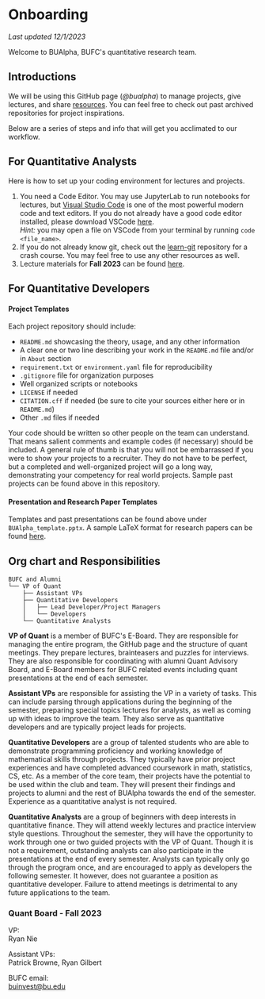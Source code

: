 # Onboarding
*Last updated 12/1/2023*

Welcome to BUAlpha, BUFC's quantitative research team.

## Introductions

We will be using this GitHub page (*@bualpha*) to manage projects, give lectures, and share [resources](https://github.com/bualpha/Resources). You can feel free to check out past archived repositories for project inspirations.

Below are a series of steps and info that will get you acclimated to our workflow.

## For Quantitative Analysts

Here is how to set up your coding environment for lectures and projects.

1. You need a Code Editor. You may use JupyterLab to run notebooks for lectures, but [Visual Studio Code](https://code.visualstudio.com/) is one of the most powerful modern code and text editors. If you do not already have a good code editor installed, please download VSCode [here](https://code.visualstudio.com/Download). \
*Hint:* you may open a file on VSCode from your terminal by running `code <file_name>`.
2. If you do not already know git, check out the [learn-git](https://github.com/bualpha/learn-git) repository for a crash course. You may feel free to use any other resources as well.
3. Lecture materials for **Fall 2023** can be found [here](https://github.com/bualpha/qa-f23).

## For Quantitative Developers

#### Project Templates
Each project repository should include:

* `README.md` showcasing the theory, usage, and any other information
* A clear one or two line describing your work in the `README.md` file and/or in `About` section
* `requirement.txt` or `environment.yaml` file for reproducibility
* `.gitignore` file for organization purposes
* Well organized scripts or notebooks
* `LICENSE` if needed
* `CITATION.cff` if needed (be sure to cite your sources either here or in `README.md`)
* Other `.md` files if needed

Your code should be written so other people on the team can understand. That means salient comments and example codes (if necessary) should be included. A general rule of thumb is that you will not be embarrassed if you were to show your projects to a recruiter. They do not have to be perfect, but a completed and well-organized project will go a long way, demonstrating your competency for real world projects. Sample past projects can be found above in this repository.

#### Presentation and Research Paper Templates
Templates and past presentations can be found above under `BUAlpha_template.pptx`. A sample LaTeX format for research papers can be found [here](https://drive.google.com/file/d/1iX0LQYCTmboL1Qot_yCT5pDceeURxGx6/view?usp=sharing).

## Org chart and Responsibilities
```
BUFC and Alumni
└── VP of Quant
    ├── Assistant VPs
    ├── Quantitative Developers
    │   ├── Lead Developer/Project Managers
    │   └── Developers
    └── Quantitative Analysts
```
**VP of Quant** is a member of BUFC's E-Board. They are responsible for managing the entire program, the GitHub page and the structure of quant meetings. They prepare lectures, brainteasers and puzzles for interviews. They are also responsible for coordinating with alumni Quant Advisory Board, and E-Board members for BUFC related events including quant presentations at the end of each semester.

**Assistant VPs** are responsible for assisting the VP in a variety of tasks. This can include parsing through applications during the beginning of the semester, preparing special topics lectures for analysts, as well as coming up with ideas to improve the team. They also serve as quantitative developers and are typically project leads for projects.

**Quantitative Developers** are a group of talented students who are able to demonstrate programming proficiency and working knowledge of mathematical skills through projects. They typically have prior project experiences and have completed advanced coursework in math, statistics, CS, etc. As a member of the core team, their projects have the potential to be used within the club and team. They will present their findings and projects to alumni and the rest of BUAlpha towards the end of the semester. Experience as a quantitative analyst is not required.

**Quantitative Analysts** are a group of beginners with deep interests in quantitative finance. They will attend weekly lectures and practice interview style questions. Throughout the semester, they will have the opportunity to work through one or two guided projects with the VP of Quant. Though it is not a requirement, outstanding analysts can also participate in the presentations at the end of every semester. Analysts can typically only go through the program once, and are encouraged to apply as developers the following semester. It however, does not guarantee a position as quantitative developer. Failure to attend meetings is detrimental to any future applications to the team. 

### Quant Board - Fall 2023
VP: \
Ryan Nie

Assistant VPs: \
Patrick Browne, Ryan Gilbert

BUFC email: \
[buinvest@bu.edu](mailto:buinvest@bu.edu)
